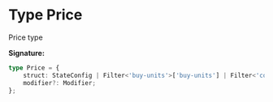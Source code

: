 
# Type Price

Price type

<b>Signature:</b>

```typescript
type Price = {
    struct: StateConfig | Filter<'buy-units'>['buy-units'] | Filter<'constant'>['constant'] | Filter<'increasing-by-time'>['increasing-by-time'] | Filter<'decreasing-by-time'>['decreasing-by-time'] | Filter<'increasing-by-block'>['increasing-by-block'] | Filter<'decreasing-by-block'>['decreasing-by-block'];
    modifier?: Modifier;
};
```
